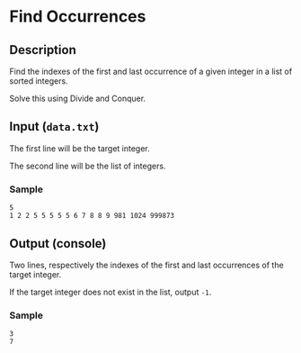 #  Find Occurrences

## Description
Find the indexes of the first and last occurrence of a given integer in a list of sorted integers.

Solve this using Divide and Conquer.

## Input (`data.txt`)
The first line will be the target integer.

The second line will be the list of integers.

### Sample
```
5
1 2 2 5 5 5 5 5 6 7 8 8 9 981 1024 999873
```

## Output (console)
Two lines, respectively the indexes of the first and last occurrences of the target integer.

If the target integer does not exist in the list, output `-1`.

### Sample
```
3
7
```
